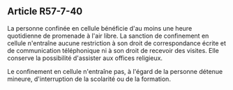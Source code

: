 Article R57-7-40
----
La personne confinée en cellule bénéficie d'au moins une heure quotidienne de
promenade à l'air libre. La sanction de confinement en cellule n'entraîne aucune
restriction à son droit de correspondance écrite et de communication
téléphonique ni à son droit de recevoir des visites. Elle conserve la
possibilité d'assister aux offices religieux.

Le confinement en cellule n'entraîne pas, à l'égard de la personne détenue
mineure, d'interruption de la scolarité ou de la formation.
